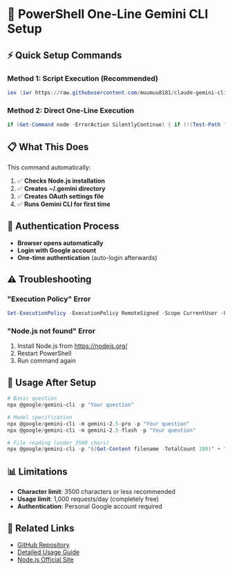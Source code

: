 # 🚀 PowerShell One-Line Gemini CLI Setup

## ⚡ Quick Setup Commands

### Method 1: Script Execution (Recommended)
```powershell
iex (iwr https://raw.githubusercontent.com/muumuu8181/claude-gemini-cli-guide/main/quick-setup.ps1 -UseBasicParsing).Content
```

### Method 2: Direct One-Line Execution
```powershell
if (Get-Command node -ErrorAction SilentlyContinue) { if (!(Test-Path "$env:USERPROFILE\.gemini")) { New-Item -ItemType Directory -Path "$env:USERPROFILE\.gemini" -Force | Out-Null }; '{"selectedAuthType":"oauth-personal","theme":"Default"}' | Out-File -FilePath "$env:USERPROFILE\.gemini\settings.json" -Encoding UTF8; Write-Host "Starting Gemini CLI..."; npx "@google/gemini-cli" -p "Setup complete" } else { Write-Host "Install Node.js from https://nodejs.org/" }
```

## 📋 What This Does

This command automatically:

1. ✅ **Checks Node.js installation**
2. ✅ **Creates ~/.gemini directory**
3. ✅ **Creates OAuth settings file**
4. ✅ **Runs Gemini CLI for first time**

## 🔐 Authentication Process

- **Browser opens automatically**
- **Login with Google account**
- **One-time authentication** (auto-login afterwards)

## ⚠️ Troubleshooting

### "Execution Policy" Error
```powershell
Set-ExecutionPolicy -ExecutionPolicy RemoteSigned -Scope CurrentUser -Force
```

### "Node.js not found" Error
1. Install Node.js from https://nodejs.org/
2. Restart PowerShell
3. Run command again

## 🎯 Usage After Setup

```powershell
# Basic question
npx @google/gemini-cli -p "Your question"

# Model specification
npx @google/gemini-cli -m gemini-2.5-pro -p "Your question"
npx @google/gemini-cli -m gemini-2.5-flash -p "Your question"

# File reading (under 3500 chars)
npx @google/gemini-cli -p "$(Get-Content filename -TotalCount 100)" + "question"
```

## 📊 Limitations

- **Character limit**: 3500 characters or less recommended
- **Usage limit**: 1,000 requests/day (completely free)
- **Authentication**: Personal Google account required

## 🔗 Related Links

- [GitHub Repository](https://github.com/muumuu8181/claude-gemini-cli-guide)
- [Detailed Usage Guide](https://github.com/muumuu8181/claude-gemini-cli-guide/blob/main/CLAUDE.md)
- [Node.js Official Site](https://nodejs.org/)